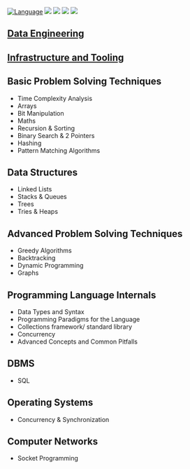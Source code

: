 [![Language](https://img.shields.io/badge/python-3.8-blue.svg)](https://www.python.org)
![](https://img.shields.io/github/issues/akashsonowal/ml-engineering-foundations?style=plastic)
![](https://img.shields.io/github/forks/akashsonowal/ml-engineering-foundations)
![](https://img.shields.io/github/stars/akashsonowal/ml-engineering-foundations)
![](https://img.shields.io/github/license/akashsonowal/ml-engineering-foundations)

## [Data Engineering](https://github.com/akashsonowal/ml-engineering-foundations/tree/main/data_engineering)

## [Infrastructure and Tooling](https://github.com/akashsonowal/ml-engineering-foundations/tree/main/infrastructure_and_tooling)


## Basic Problem Solving Techniques
- Time Complexity Analysis
- Arrays
- Bit Manipulation
- Maths
- Recursion & Sorting
- Binary Search & 2 Pointers
- Hashing
- Pattern Matching Algorithms

## Data Structures
- Linked Lists
- Stacks & Queues
- Trees
- Tries & Heaps

## Advanced Problem Solving Techniques
- Greedy Algorithms
- Backtracking
- Dynamic Programming
- Graphs

## Programming Language Internals
- Data Types and Syntax
- Programming Paradigms for the Language
- Collections framework/ standard library
- Concurrency
- Advanced Concepts and Common Pitfalls

## DBMS
- SQL

## Operating Systems
- Concurrency & Synchronization

## Computer Networks
- Socket Programming
